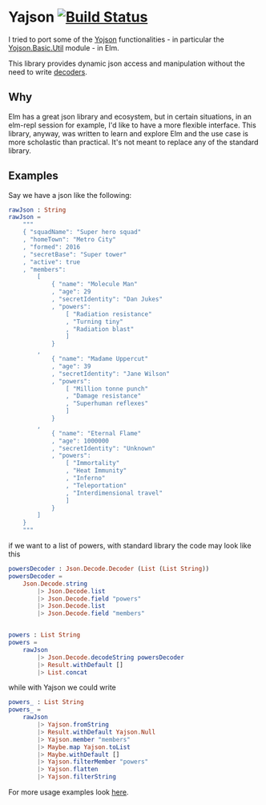 # Yajson [![Build Status](https://travis-ci.org/emilianobovetti/elm-yajson.svg?branch=master)](https://travis-ci.org/emilianobovetti/elm-yajson)

I tried to port some of the [Yojson](https://github.com/mjambon/yojson) functionalities - in particular the [Yojson.Basic.Util](https://mjambon.github.io/mjambon2016/yojson-doc/Yojson.Basic.Util.html) module - in Elm.

This library provides dynamic json access and manipulation without the need to write [decoders](http://package.elm-lang.org/packages/elm-lang/core/5.1.1/Json-Decode#Decoder).

## Why

Elm has a great json library and ecosystem, but in certain situations, in an elm-repl session for example, I'd like to have a more flexible interface.
This library, anyway, was written to learn and explore Elm and the use case is more scholastic than practical. It's not meant to replace any of the standard library.

## Examples

Say we have a json like the following:

```elm
rawJson : String
rawJson =
    """
    { "squadName": "Super hero squad"
    , "homeTown": "Metro City"
    , "formed": 2016
    , "secretBase": "Super tower"
    , "active": true
    , "members":
        [
            { "name": "Molecule Man"
            , "age": 29
            , "secretIdentity": "Dan Jukes"
            , "powers":
                [ "Radiation resistance"
                , "Turning tiny"
                , "Radiation blast"
                ]
            }
        ,
            { "name": "Madame Uppercut"
            , "age": 39
            , "secretIdentity": "Jane Wilson"
            , "powers":
                [ "Million tonne punch"
                , "Damage resistance"
                , "Superhuman reflexes"
                ]
            }
        ,
            { "name": "Eternal Flame"
            , "age": 1000000
            , "secretIdentity": "Unknown"
            , "powers":
                [ "Immortality"
                , "Heat Immunity"
                , "Inferno"
                , "Teleportation"
                , "Interdimensional travel"
                ]
            }
        ]
    }
    """
```

if we want to a list of powers, with standard library the code may look like this

```elm
powersDecoder : Json.Decode.Decoder (List (List String))
powersDecoder =
    Json.Decode.string
        |> Json.Decode.list
        |> Json.Decode.field "powers"
        |> Json.Decode.list
        |> Json.Decode.field "members"


powers : List String
powers =
    rawJson
        |> Json.Decode.decodeString powersDecoder
        |> Result.withDefault []
        |> List.concat
```

while with Yajson we could write

```elm
powers_ : List String
powers_ =
    rawJson
        |> Yajson.fromString
        |> Result.withDefault Yajson.Null
        |> Yajson.member "members"
        |> Maybe.map Yajson.toList
        |> Maybe.withDefault []
        |> Yajson.filterMember "powers"
        |> Yajson.flatten
        |> Yajson.filterString
```

For more usage examples look [here](https://github.com/emilianobovetti/elm-yajson/tree/master/examples).
